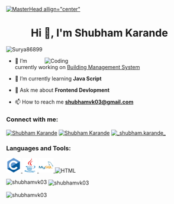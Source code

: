 [![MasterHead allign="center"](https://previews.123rf.com/images/monsitj/monsitj2005/monsitj200500032/147649194-programming-code-abstract-technology-background-of-software-developer-and-computer-script-banner-3d-.jpg)](https://rishavchanda.io)
<h1 align="center">Hi 👋, I'm Shubham Karande</h1>
<p align="left"> <img src="https://komarev.com/ghpvc/?username=Surya86899&label=Profile%20views&color=0e75b6&style=flat" alt="Surya86899" /> </p>
<img align="right" alt="Coding" width="400" src="https://cdn.filestackcontent.com/efbSR18hT5uRKuo0zoMA">

- 🔭 I’m currently working on [Building Management System](https://github.com/shubhamvk03/shubhamvk03)

- 🌱 I’m currently learning **Java Script**

- 💬 Ask me about **Frontend Devlopment**

- 📫 How to reach me **shubhamvk03@gmail.com**

<h3 align="left">Connect with me:</h3>
<p align="left">
<a href="https://www.linkedin.com/in/shubham-karande-8207b5252" target="blank"><img align="center" src="https://raw.githubusercontent.com/rahuldkjain/github-profile-readme-generator/master/src/images/icons/Social/linked-in-alt.svg" alt="Shubham Karande" height="30" width="40" /></a>
<a href="https://www.facebook.com/profile.php?id=100015416742524&mibextid=ZbWKwL" target="blank"><img align="center" src="https://raw.githubusercontent.com/rahuldkjain/github-profile-readme-generator/master/src/images/icons/Social/facebook.svg" alt="Shubham Karande" height="30" width="40" /></a>
<a href="https://instagram.com/_shubham.karande_?utm_source=qr&igshid=MzNlNGNkZWQ4Mg%3D%3D" target="blank"><img align="center" src="https://raw.githubusercontent.com/rahuldkjain/github-profile-readme-generator/master/src/images/icons/Social/instagram.svg" alt="_shubham.karande_" height="30" width="40" /></a>
</p>

<h3 align="left">Languages and Tools:</h3>
<p align="left"> <a href="https://www.cprogramming.com/" target="_blank" rel="noreferrer"> <img src="https://raw.githubusercontent.com/devicons/devicon/master/icons/c/c-original.svg" alt="c" width="40" height="40"/> </a> <a href="https://www.java.com" target="_blank" rel="noreferrer"> <img src="https://raw.githubusercontent.com/devicons/devicon/master/icons/java/java-original.svg" alt="java" width="40" height="40"/> </a> <a href="https://www.mysql.com/" target="_blank" rel="noreferrer"> <img src="https://raw.githubusercontent.com/devicons/devicon/master/icons/mysql/mysql-original-wordmark.svg" alt="mysql" width="40" height="40"/> </a> <img src="https://www.arcskill.com/v2/static/images/courses/1600413021_-_html.jpg" alt="HTML" width="40"> </p>

<p><img align="left" src="https://github-readme-stats.vercel.app/api/top-langs?username=shubhamvk03&show_icons=true&locale=en&layout=compact" alt="shubhamvk03" /></p>

<p>&nbsp;<img align="center" src="https://github.com/shubhamvk03/shubhamvk03" alt="shubhamvk03" /></p>

<p><img align="center" src="/?user=shubhamvk03&" alt="shubhamvk03" /></p>
